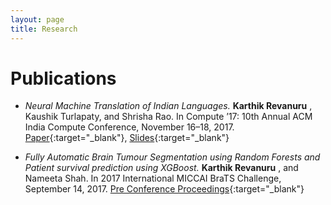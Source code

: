 ```yaml
---
layout: page
title: Research
---
```

# Publications
* *Neural Machine Translation of Indian Languages.* **Karthik Revanuru** , Kaushik Turlapaty, and Shrisha Rao. In Compute ’17: 10th Annual ACM India Compute Conference, November 16–18, 2017. [Paper](../assets/documents/p12-revanuru.pdf){:target="_blank"}, [Slides](../assets/documents/p12-revanuru-slides.pdf){:target="_blank"}

* *Fully Automatic Brain Tumour Segmentation using Random Forests and Patient survival prediction using XGBoost.* **Karthik Revanuru** , and Nameeta Shah. In 2017 International MICCAI BraTS Challenge, September 14, 2017. [Pre Conference Proceedings](https://www.cbica.upenn.edu/sbia/Spyridon.Bakas/MICCAI_BraTS/MICCAI_BraTS_2017_proceedings_shortPapers.pdf){:target="_blank"}
